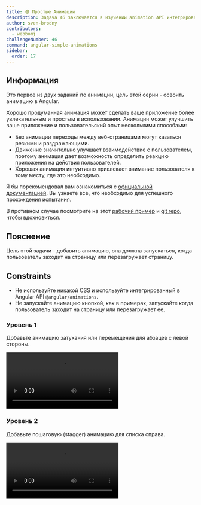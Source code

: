 ```yaml
---
title: 🟢 Простые Анимации
description: Задача 46 заключается в изучении animation API интегрированного в Angular
author: sven-brodny
contributors:
  - webbomj
challengeNumber: 46
command: angular-simple-animations
sidebar:
  order: 17
---
```


## Информация

Это первое из двух заданий по анимации, цель этой серии - освоить анимацию в Angular.

Хорошо продуманная анимация может сделать ваше приложение более увлекательным и простым в использовании. Анимация может улучшить ваше приложение и пользовательский опыт несколькими способами:

- Без анимации переходы между веб-страницами могут казаться резкими и раздражающими.
- Движение значительно улучшает взаимодействие с пользователем, поэтому анимация дает возможность определить реакцию приложения на действия пользователей.
- Хорошая анимация интуитивно привлекает внимание пользователя к тому месту, где это необходимо.

Я бы порекомендовал вам ознакомиться с [официальной документацией](https://angular.dev/guide/animations). Вы узнаете все, что необходимо для успешного прохождения испытания.

В противном случае посмотрите на этот [рабочий пример](https://svenson95.github.io/ng-xmp-animations/) и [git repo](https://github.com/svenson95/ng-xmp-animations), чтобы вдохновиться.

## Пояснение

Цель этой задачи - добавить анимацию, она должна запускаться, когда пользователь заходит на страницу или перезагружает страницу.

## Constraints

- Не используйте никакой CSS и используйте интегрированный в Angular API `@angular/animations`.
- Не запускайте анимацию кнопкой, как в примерах, запускайте когда пользователь заходит на страницу или перезагружает ее.

### Уровень 1

Добавьте анимацию затухания или перемещения для абзацев с левой стороны.

<video controls src="https://github.com/tomalaforge/angular-challenges/assets/46655156/a43c3995-16ef-4d1f-bcfc-602b4ce80937">
</video>

### Уровень 2

Добавьте пошаговую (stagger) анимацию для списка справа.

<video controls src="https://github.com/tomalaforge/angular-challenges/assets/46655156/1a01af1b-44fc-4616-8793-681219f9d8bc">
</video>
